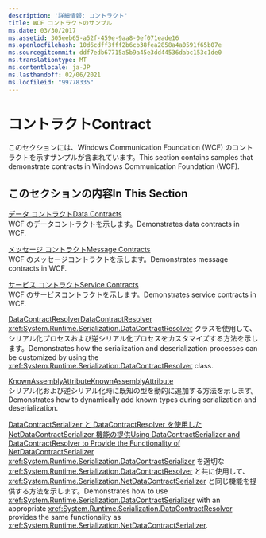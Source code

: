 ```yaml
---
description: '詳細情報: コントラクト'
title: WCF コントラクトのサンプル
ms.date: 03/30/2017
ms.assetid: 305eeb65-a52f-459e-9aa8-0ef071eade16
ms.openlocfilehash: 10d6cdff3fff2b6cb38fea2858a4a0591f65b07e
ms.sourcegitcommit: ddf7edb67715a5b9a45e3dd44536dabc153c1de0
ms.translationtype: MT
ms.contentlocale: ja-JP
ms.lasthandoff: 02/06/2021
ms.locfileid: "99778335"
---
```

# <a name="contract"></a><span data-ttu-id="1f58f-103">コントラクト</span><span class="sxs-lookup"><span data-stu-id="1f58f-103">Contract</span></span>

<span data-ttu-id="1f58f-104">このセクションには、Windows Communication Foundation (WCF) のコントラクトを示すサンプルが含まれています。</span><span class="sxs-lookup"><span data-stu-id="1f58f-104">This section contains samples that demonstrate contracts in Windows Communication Foundation (WCF).</span></span>  
  
## <a name="in-this-section"></a><span data-ttu-id="1f58f-105">このセクションの内容</span><span class="sxs-lookup"><span data-stu-id="1f58f-105">In This Section</span></span>  

 [<span data-ttu-id="1f58f-106">データ コントラクト</span><span class="sxs-lookup"><span data-stu-id="1f58f-106">Data Contracts</span></span>](data-contracts.md)  
 <span data-ttu-id="1f58f-107">WCF のデータコントラクトを示します。</span><span class="sxs-lookup"><span data-stu-id="1f58f-107">Demonstrates data contracts in WCF.</span></span>  
  
 [<span data-ttu-id="1f58f-108">メッセージ コントラクト</span><span class="sxs-lookup"><span data-stu-id="1f58f-108">Message Contracts</span></span>](message-contracts.md)  
 <span data-ttu-id="1f58f-109">WCF のメッセージコントラクトを示します。</span><span class="sxs-lookup"><span data-stu-id="1f58f-109">Demonstrates message contracts in WCF.</span></span>  
  
 [<span data-ttu-id="1f58f-110">サービス コントラクト</span><span class="sxs-lookup"><span data-stu-id="1f58f-110">Service Contracts</span></span>](service-contracts.md)  
 <span data-ttu-id="1f58f-111">WCF のサービスコントラクトを示します。</span><span class="sxs-lookup"><span data-stu-id="1f58f-111">Demonstrates service contracts in WCF.</span></span>  
  
 [<span data-ttu-id="1f58f-112">DataContractResolver</span><span class="sxs-lookup"><span data-stu-id="1f58f-112">DataContractResolver</span></span>](datacontractresolver.md)  
 <span data-ttu-id="1f58f-113"><xref:System.Runtime.Serialization.DataContractResolver> クラスを使用して、シリアル化プロセスおよび逆シリアル化プロセスをカスタマイズする方法を示します。</span><span class="sxs-lookup"><span data-stu-id="1f58f-113">Demonstrates how the serialization and deserialization processes can be customized by using the <xref:System.Runtime.Serialization.DataContractResolver> class.</span></span>  
  
 [<span data-ttu-id="1f58f-114">KnownAssemblyAttribute</span><span class="sxs-lookup"><span data-stu-id="1f58f-114">KnownAssemblyAttribute</span></span>](knownassemblyattribute.md)  
 <span data-ttu-id="1f58f-115">シリアル化および逆シリアル化時に既知の型を動的に追加する方法を示します。</span><span class="sxs-lookup"><span data-stu-id="1f58f-115">Demonstrates how to dynamically add known types during serialization and deserialization.</span></span>  
  
 [<span data-ttu-id="1f58f-116">DataContractSerializer と DataContractResolver を使用した NetDataContractSerializer 機能の提供</span><span class="sxs-lookup"><span data-stu-id="1f58f-116">Using DataContractSerializer and DataContractResolver to Provide the Functionality of NetDataContractSerializer</span></span>](datacontractserializer-datacontractresolver-netdatacontractserializer.md)  
 <span data-ttu-id="1f58f-117"><xref:System.Runtime.Serialization.DataContractSerializer> を適切な <xref:System.Runtime.Serialization.DataContractResolver> と共に使用して、<xref:System.Runtime.Serialization.NetDataContractSerializer> と同じ機能を提供する方法を示します。</span><span class="sxs-lookup"><span data-stu-id="1f58f-117">Demonstrates how to use <xref:System.Runtime.Serialization.DataContractSerializer> with an appropriate <xref:System.Runtime.Serialization.DataContractResolver> provides the same functionality as <xref:System.Runtime.Serialization.NetDataContractSerializer>.</span></span>
